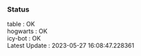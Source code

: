 ### Status


table : OK  
hogwarts : OK  
icy-bot : OK  
Latest Update : 2023-05-27 16:08:47.228361
